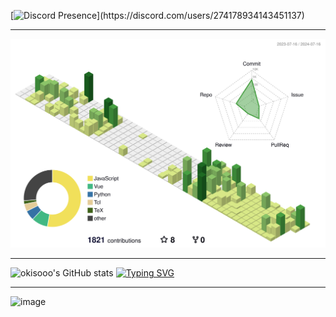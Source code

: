 [![Discord Presence](https://lanyard.cnrad.dev/api/274178934143451137?theme=light&showDisplayName=true&borderRadius=20px&bg=ffffff&idleMessage=chillin')](https://discord.com/users/274178934143451137) 

---
![](./profile-3d-contrib/profile-green-animate.svg)

---
![okisooo's GitHub stats](https://stats-six-kappa.vercel.app/api?username=okisooo&include_all_commits=true&show_icons=true&theme=buefy) [![Typing SVG](https://readme-typing-svg.demolab.com?font=Fira+Code&weight=900&size=25&duration=200&pause=200&color=850049&background=FFFFFF00&center=true&vCenter=true&random=false&width=200&height=200&lines=JavaScript;CSS;HTML;Python;C%23;C%2B%2B)](https://git.io/typing-svg)

---

![image](https://media.discordapp.net/attachments/914281332715188236/1262971142298406912/115f858d-dee0-40e2-879c-121c98b3ab41_width2688height1536.jpg?ex=66988909&is=66973789&hm=78d4a9514dcb21e785629011f91c749f913b4bd1b84507a51acc498d558fa2e6&=&format=webp&width=1228&height=702)
